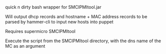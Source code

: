 quick n dirty bash wrapper for SMCIPMItool.jar

Will output dhcp records and hostname + MAC address records to be parsed by hammer-cli to input new hosts into puppet

Requires supermicro SMCIPMItool 

Execute the script from the SMCIPMItool directory, with the dns name of the MC as an argument

